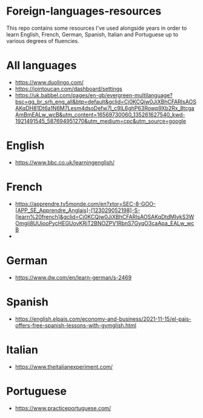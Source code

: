 # Foreign-languages-resources

This repo contains some resources I've used alongside years in order to learn English, French, German, Spanish, Italian and Portuguese up to various degrees of fluencies.

# All languages

- https://www.duolingo.com/
- https://jointoucan.com/dashboard/settings
- https://uk.babbel.com/pages/en-gb/evergreen-multilanguage?bsc=gg_br_srh_eng_all&btp=default&gclid=Cj0KCQjw0JiXBhCFARIsAOSAKqDH81Dt6a1N6M7Lesm4dsoDefw7I_c9IL6ghP63Rowp9Xb2Rx_8tcgaAmBmEALw_wcB&utm_content=16569730060_135261627540_kwd-1921491545_587694951270&utm_medium=cpc&utm_source=google

# English
- https://www.bbc.co.uk/learningenglish/

# French
- https://apprendre.tv5monde.com/en?xtor=SEC-8-GOO-[APP_SE_Apprendre_Anglais]-[123029052198]-S-[learn%20french]&gclid=Cj0KCQjw0JiXBhCFARIsAOSAKqDtdMIykS3WOmgii8UUjooPycHEGUovKRiT2BNOZPV1RbnS7GyqO3caApa_EALw_wcB
- 
# German
- https://www.dw.com/en/learn-german/s-2469

# Spanish
- https://english.elpais.com/economy-and-business/2021-11-15/el-pais-offers-free-spanish-lessons-with-gymglish.html

# Italian
- https://www.theitalianexperiment.com/

# Portuguese
- https://www.practiceportuguese.com/
